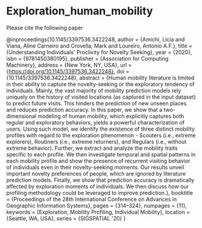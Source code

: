 # Exploration_human_mobility
Please cite the following paper

@inproceedings{10.1145/3397536.3422248,
author = {Amichi, Licia and Viana, Aline Carneiro and Crovella, Mark and Loureiro, Antonio A.F.},
title = {Understanding Individuals' Proclivity for Novelty Seeking},
year = {2020},
isbn = {9781450380195},
publisher = {Association for Computing Machinery},
address = {New York, NY, USA},
url = {https://doi.org/10.1145/3397536.3422248},
doi = {10.1145/3397536.3422248},
abstract = {Human mobility literature is limited in their ability to capture the novelty-seeking or the exploratory tendency of individuals. Mainly, the vast majority of mobility prediction models rely uniquely on the history of visited locations (as captured in the input dataset) to predict future visits. This hinders the prediction of new unseen places and reduces prediction accuracy. In this paper, we show that a two-dimensional modeling of human mobility, which explicitly captures both regular and exploratory behaviors, yields a powerful characterization of users. Using such model, we identify the existence of three distinct mobility profiles with regard to the exploration phenomenon - Scouters (i.e., extreme explorers), Routiners (i.e., extreme returners), and Regulars (i.e., without extreme behavior). Further, we extract and analyze the mobility traits specific to each profile. We then investigate temporal and spatial patterns in each mobility profile and show the presence of recurrent visiting behavior of individuals even in their novelty-seeking moments. Our results unveil important novelty preferences of people, which are ignored by literature prediction models. Finally, we show that prediction accuracy is dramatically affected by exploration moments of individuals. We then discuss how our profiling methodology could be leveraged to improve prediction.},
booktitle = {Proceedings of the 28th International Conference on Advances in Geographic Information Systems},
pages = {314–324},
numpages = {11},
keywords = {Exploration, Mobility Profiling, Individual Mobility},
location = {Seattle, WA, USA},
series = {SIGSPATIAL '20}
}
